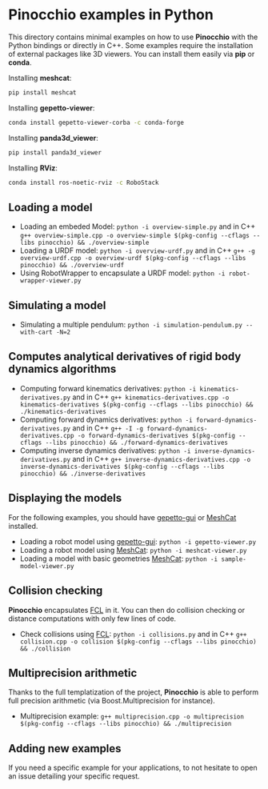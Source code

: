 # Pinocchio examples in Python

This directory contains minimal examples on how to use **Pinocchio** with the Python bindings or directly in C++.
Some examples require the installation of external packages like 3D viewers. You can install them easily via **pip** or **conda**.

Installing **meshcat**:
```bash
pip install meshcat
```

Installing **gepetto-viewer**:
```bash
conda install gepetto-viewer-corba -c conda-forge
```

Installing **panda3d_viewer**:
```bash
pip install panda3d_viewer
```

Installing **RViz**:
```bash
conda install ros-noetic-rviz -c RoboStack
```

## Loading a model

- Loading an embeded Model: `python -i overview-simple.py` and in C++ `g++ overview-simple.cpp -o overview-simple $(pkg-config --cflags --libs pinocchio) && ./overview-simple`
- Loading a URDF model: `python -i overview-urdf.py` and in C++ `g++ -g overview-urdf.cpp -o overview-urdf $(pkg-config --cflags --libs pinocchio) && ./overview-urdf`
- Using RobotWrapper to encapsulate a URDF model: `python -i robot-wrapper-viewer.py`

## Simulating a model

-  Simulating a multiple pendulum: `python -i simulation-pendulum.py --with-cart -N=2`

## Computes analytical derivatives of rigid body dynamics algorithms

- Computing forward kinematics derivatives: `python -i kinematics-derivatives.py` and in C++ `g++ kinematics-derivatives.cpp -o kinematics-derivatives $(pkg-config --cflags --libs pinocchio) && ./kinematics-derivatives`
- Computing forward dynamics derivatives: `python -i forward-dynamics-derivatives.py` and in C++ `g++ -I -g forward-dynamics-derivatives.cpp -o forward-dynamics-derivatives $(pkg-config --cflags --libs pinocchio) && ./forward-dynamics-derivatives`
- Computing inverse dynamics derivatives: `python -i inverse-dynamics-derivatives.py` and in C++ `g++ inverse-dynamics-derivatives.cpp -o inverse-dynamics-derivatives $(pkg-config --cflags --libs pinocchio) && ./inverse-derivatives`

## Displaying the models

For the following examples, you should have [gepetto-gui](https://github.com/Gepetto/gepetto-viewer-corba) or [MeshCat](https://github.com/rdeits/meshcat) installed.

- Loading a robot model using [gepetto-gui](https://github.com/Gepetto/gepetto-viewer-corba): `python -i gepetto-viewer.py`
- Loading a robot model using [MeshCat](https://github.com/rdeits/meshcat): `python -i meshcat-viewer.py`
- Loading a model with basic geometries [MeshCat](https://github.com/rdeits/meshcat): `python -i sample-model-viewer.py`

## Collision checking

**Pinocchio** encapsulates  [FCL](https://github.com/coal-library/coal) in it. You can then do collision checking or distance computations with only few lines of code.

- Check collisions using [FCL](https://github.com/coal-library/coal): `python -i collisions.py` and in C++ `g++ collision.cpp -o collision $(pkg-config --cflags --libs pinocchio) && ./collision`

## Multiprecision arithmetic

Thanks to the full templatization of the project, **Pinocchio** is able to perform full precision arithmetic (via Boost.Multiprecision for instance).

- Multiprecision example: `g++ multiprecision.cpp -o multiprecision $(pkg-config --cflags --libs pinocchio) && ./multiprecision`

## Adding new examples

If you need a specific example for your applications, to not hesitate to open an issue detailing your specific request.

